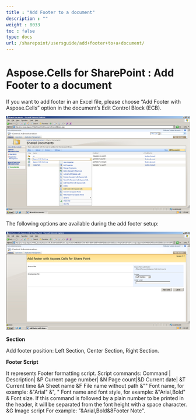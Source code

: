 ```yaml
---
title : "Add Footer to a document" 
description : "" 
weight : 8033 
toc : false
type: docs
url: /sharepoint/usersguide/add+footer+to+a+document/
---
```


# Aspose.Cells for SharePoint : Add Footer to a document


If you want to add footer in an Excel file, please choose “Add Footer with Aspose.Cells” option in the document’s Edit Control Block (ECB).

![image](48496650.png)

The following options are available during the add footer setup:

![image](48496651.png)

**Section**

Add footer position: Left Section, Center Section, Right Section.

**Footer Script**

It represents Footer formatting script. Script commands: Command | Description| &P Current page number| &N Page count|&D Current date| &T Current time &A Sheet name &F File name without path &"<FontName>" Font name, for example: &"Arial" &"<FontName>, <FontStyle>" Font name and font style, for example: &"Arial,Bold" &<FontSize> Font size. If this command is followed by a plain number to be printed in the header, it will be separated from the font height with a space character. &G Image script For example: "&Arial,Bold&8Footer Note".

